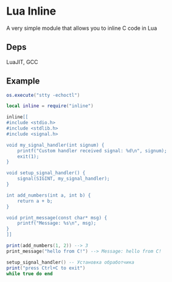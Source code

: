 # Lua Inline

A very simple module that allows you to inline C code in Lua

## Deps

LuaJIT, GCC

## Example

```lua
os.execute("stty -echoctl")

local inline = require("inline")

inline[[
#include <stdio.h>
#include <stdlib.h>
#include <signal.h>

void my_signal_handler(int signum) {
    printf("Custom handler received signal: %d\n", signum);
    exit(1);
}

void setup_signal_handler() {
    signal(SIGINT, my_signal_handler);
}

int add_numbers(int a, int b) {
    return a + b;
}

void print_message(const char* msg) {
    printf("Message: %s\n", msg);
}
]]

print(add_numbers(1, 2)) --> 3
print_message("hello from C!") --> Message: hello from C!

setup_signal_handler() -- Установка обработчика
print("press Ctrl+C to exit")
while true do end
```